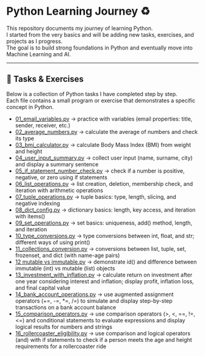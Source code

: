# Python Learning Journey ♻️

This repository documents my journey of learning Python.  
I started from the very basics and will be adding new tasks, exercises, and projects as I progress.  
The goal is to build strong foundations in Python and eventually move into Machine Learning and AI.

---

## 📂 Tasks & Exercises

Below is a collection of Python tasks I have completed step by step.  
Each file contains a small program or exercise that demonstrates a specific concept in Python.  

- [01_email_variables.py](tasks/01_email_variables.py) → practice with variables (email properties: title, sender, receiver, etc.)
- [02_average_numbers.py](tasks/02_average_numbers.py) → calculate the average of numbers and check its type
- [03_bmi_calculator.py](tasks/03_bmi_calculator.py) → calculate Body Mass Index (BMI) from weight and height
- [04_user_input_summary.py](tasks/04_user_input_summary.py) → collect user input (name, surname, city) and display a summary sentence
- [05_if_statement_number_check.py](tasks/05_if_statement_number_check.py) → check if a number is positive, negative, or zero using if statements
- [06_list_operations.py](tasks/06_list_operations.py) → list creation, deletion, membership check, and iteration with arithmetic operations
- [07_tuple_operations.py](tasks/07_tuple_operations.py) → tuple basics: type, length, slicing, and negative indexing
- [08_dict_config.py](tasks/08_dict_config.py) → dictionary basics: length, key access, and iteration with items()
- [09_set_operations.py](tasks/09_set_operations.py) → set basics: uniqueness, add() method, length, and iteration
- [10_type_conversions.py](tasks/10_type_conversions.py) → type conversions between int, float, and str; different ways of using print()
- [11_collections_conversion.py](tasks/11_collections_conversion.py) → conversions between list, tuple, set, frozenset, and dict (with name-age pairs)
- [12 mutable vs immutable.py](tasks/12_mutable_vs_immutable.py) → demonstrate id() and difference between immutable (int) vs mutable (list) objects
- [13_investment_with_inflation.py](tasks/13_investment_with_inflation.py) → calculate return on investment after one year considering interest and inflation; display profit, inflation loss, and final capital value
- [14_bank_account_operations.py](tasks/14_bank_account_operations.py) → use augmented assignment operators (+=, -=, *=, /=) to simulate and display step-by-step transactions on a bank account balance
- [15_comparison_operators.py](tasks/15_comparison_operators.py) → use comparison operators (>, <, ==, !=, <=) and conditional statements to evaluate expressions and display logical results for numbers and strings
- [16_rollercoaster_eligibility.py](tasks/16_rollercoaster_eligibility.py) → use comparison and logical operators (and) with if statements to check if a person meets the age and height requirements for a rollercoaster ride








  













